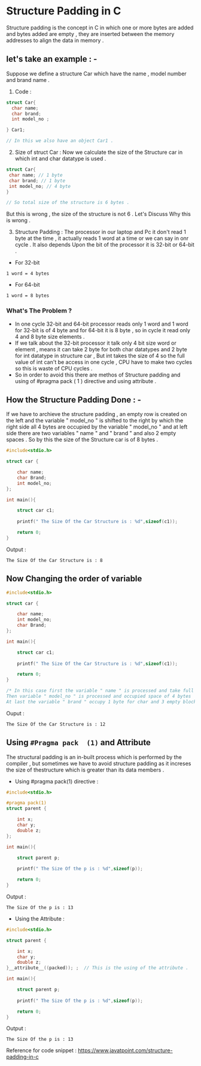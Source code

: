 # Structure Padding in C
Structure padding is the concept in C in which one or more bytes are added and bytes added are empty , they are inserted  between the memory addresses to align the data in memory .
##  let's take an example : - 
Suppose we define a structure Car which have the name , model number and brand name .

1. Code :
```c
struct Car{
  char name;
  char brand;
  int model_no ;

} Car1;

// In this we also have an object Car1 .
```
2. Size of struct Car :
Now we calculate the size of the Structure car in which int and char datatype is used .
```c
struct Car{
 char name; // 1 byte
 char brand; // 1 byte
 int model_no; // 4 byte
}

// So total size of the structure is 6 bytes .
```
But this is wrong , the size of the structure is not 6 . Let's Discuss Why this is wrong .

3. Structure Padding : The processor in our laptop and Pc it don't read 1 byte at the time , it actually reads 1 word at a time or we can say in onr cycle . It also depends Upon the bit of the processor it is 32-bit or 64-bit .
- For 32-bit 
```
1 word = 4 bytes
``` 
- For 64-bit 
```
1 word = 8 bytes
``` 
### What's The Problem ?
- In one cycle 32-bit and 64-bit processor reads only 1 word and 1 word for 32-bit is of 4 byte and for 64-bit it is 8 byte , so in cycle it read only 4 and 8 byte size elements . 
- If we talk about the 32-bit processor it talk only 4 bit size word or element , means it can take 2 byte for both char datatypes and 2 byte for int datatype in structure car , But int takes the size of 4 so the full value of int can't be access in one cycle , CPU have to make two cycles so this is waste of CPU cycles .
- So in order to avoid this there are methos of Structure padding and using of #pragma pack ( 1 ) directive and using attribute .

## How the Structure Padding Done : -
If we have to archieve the structure padding , an empty row is created on the left and the variable " model_no " is shifted to the right by which the right side all 4 bytes are occupied by the variable " model_no " and at left side there are two variables " name " and " brand " and also 2 empty spaces . So by this the size of the Structure car is of 8 bytes . 
```c
#include<stdio.h>

struct car {

    char name;
    char Brand;
    int model_no;
};

int main(){

    struct car c1;
     
    printf(" The Size Of the Car Structure is : %d",sizeof(c1));

    return 0;
}
```
Output :

```
The Size Of the Car Structure is : 8 
```
## Now Changing the order of variable
```c
#include<stdio.h>

struct car {

    char name;
    int model_no;
    char Brand;
};

int main(){

    struct car c1;
     
    printf(" The Size Of the Car Structure is : %d",sizeof(c1));

    return 0;
}

/* In this case first the variable " name " is processed and take full left row of 1 byte of char and 3 bytes empty spaces 
Then variable " model_no " is processed and occupied space of 4 bytes 
At last the variable " brand " occupy 1 byte for char and 3 empty blocks . */
```
Ouput :
```
The Size Of the Car Structure is : 12 
```

## Using `#Pragma pack  (1)` and Attribute
The structural padding is an in-built process which is performed by the compiler , but sometimes we have to avoid structure padding as it increses the size of thestructure which is greater than its data members .

- Using #pragma pack(1) directive :
```c
#include<stdio.h>

#pragma pack(1)
struct parent {

    int x;
    char y;
    double z;
};

int main(){

    struct parent p;
     
    printf(" The Size Of the p is : %d",sizeof(p));

    return 0;
}
```
Output :
```
The Size Of the p is : 13
```
- Using the Attribute :
```c
#include<stdio.h>

struct parent {

    int x;
    char y;
    double z;
}__attribute__((packed)); ;  // This is the using of the attribute . 

int main(){

    struct parent p;
     
    printf(" The Size Of the p is : %d",sizeof(p));

    return 0;
}
```
Output :
```
The Size Of the p is : 13
```

Reference for code snippet : https://www.javatpoint.com/structure-padding-in-c
